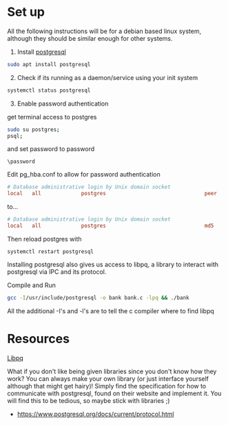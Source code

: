 # Set up
All the following instructions will be for a debian based linux system, although they should be similar enough for other systems. 

1. Install [postgresql](https://www.postgresql.org/)  

```bash
sudo apt install postgresql
```

2. Check if its running as a daemon/service using your init system 

```bash
systemctl status postgresql
```

3. Enable password authentication

get terminal access to postgres 
```bash
sudo su postgres;
psql;
```
and set password to password
```
\password
```

Edit pg_hba.conf to allow for password authentication
```conf
# Database administrative login by Unix domain socket
local   all             postgres                                peer
```
to...
```conf
# Database administrative login by Unix domain socket
local   all             postgres                                md5
```

Then reload postgres with
```shell
systemctl restart postgresql
```

Installing postgresql also gives us access to libpq, a library to interact with postgresql via IPC and its protocol.  

Compile and Run
```bash
gcc -I/usr/include/postgresql -o bank bank.c -lpq && ./bank
```

All the additional -I's and -l's are to tell the c compiler where to find libpq

# Resources
[Libpq](https://www.postgresql.org/docs/current/libpq.html)

What if you don't like being given libraries since you don't know how they work? You can always make your own library (or just interface yourself although that might get hairy)! Simply find the specification for how to communicate with postgresql, found on their website and implement it. You will find this to be tedious, so maybe stick with libraries ;)
- https://www.postgresql.org/docs/current/protocol.html